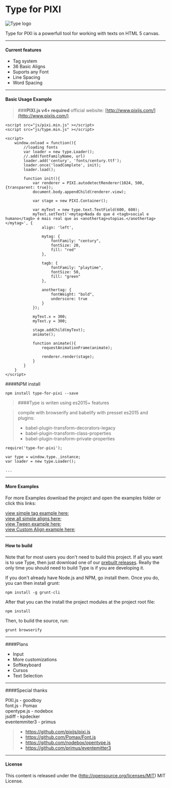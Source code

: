Type for PIXI
===================

![Type logo](http://www.studiokori.com.br/Type_logo.png)

Type for PIXI is a powerfull tool for working with texts on HTML 5 canvas.


-------------

#### Current features


- Tag system
- 36 Basic Aligns
- Suports any Font
- Line Spacing
- Word Spacing

-------------

#### Basic Usage Example

> ###**PIXI.js v4+ required**
> official website: [http://www.pixijs.com/](http://www.pixijs.com/)

```
<script src="js/pixi.min.js" ></script>
<script src="js/type.min.js" ></script>
```

```
<script>
	window.onload = function(){
		//loading fonts
		var loader = new type.Loader();
		//.add(fontFamilyName, url)
		loader.add('century', 'fonts/century.ttf');
		loader.once('loadComplete', init);
		loader.load();

		function init(){
			var renderer = PIXI.autodetectRenderer(1024, 500, {transparent: true});
			document.body.appendChild(renderer.view);

			var stage = new PIXI.Container();

			var myText = new type.text.TextField(600, 600);
            myText.setText('<mytag>Nada do que é <tagb>social e humano</tagb> é mais real que as <anothertag>utopias.</anothertag></mytag>', {
                align: 'left',

                mytag: {
                    fontFamily: "century",
                    fontSize: 20,
                    fill: "red"
                },

                tagb: {
                    fontFamily: "playtime",
                    fontSize: 50,
                    fill: "green"
                },

                anothertag: {
                    fontWeight: "bold",
                    underscore: true
                }
            });

			myText.x = 300;
			myText.y = 300;

			stage.addChild(myText);
			animate();

			function animate(){
				requestAnimationFrame(animate);

				renderer.render(stage);
			}
		}
	}
</script>
```
####NPM install

```
npm install type-for-pixi --save
```

> ####Type is writen using es2015+ features

> compile with browserify and babelify with presset es2015 and plugins:
> - babel-plugin-transform-decorators-legacy
> - babel-plugin-transform-class-properties
> - babel-plugin-transform-private-properties

```
require('type-for-pixi');

var type = window.type._instance;
var loader = new type.Loader();

...
```

-------------

#### More Examples

For more Examples download the project and open the examples folder or click this links:  


[view simple tag example here](http://www.studiokori.com.br/typeExample/example1/);  
[view all simple aligns here](http://www.studiokori.com.br/typeExample/example2/);  
[view Tween example here](http://www.studiokori.com.br/typeExample/example3/);  
[view Custom Align example here](http://www.studiokori.com.br/typeExample/example4);  


-------------

#### How to build

Note that for most users you don't need to build this project. If all you want is to use Type, then
just download one of our [prebuilt releases](https://gitlab.com/lab_de_ideias/Type/tree/master/bin). Really
the only time you should need to build Type is if you are developing it.

If you don't already have Node.js and NPM, go install them. Once you do, you can then install grunt:

    npm install -g grunt-cli

After that you can the install the project modules at the project root file:

    npm install

Then, to build the source, run:

    grunt browserify

-------------

####Plans

- Input
- More customizations
- Softkeyboard
- Cursos
- Text Selection

-------------

####Special thanks

PIXI.js - goodboy  
font.js - Pomax  
opentype.js - nodebox  
jsdiff - kpdecker  
eventemmiter3 - primus  

> - https://github.com/pixijs/pixi.js
> - https://github.com/Pomax/Font.js
> - https://github.com/nodebox/opentype.js
> - https://github.com/primus/eventemitter3

-------------

#### License

This content is released under the (http://opensource.org/licenses/MIT) MIT License.
